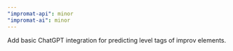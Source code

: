 ```yaml
---
"impromat-api": minor
"impromat-ai": minor
---
```


Add basic ChatGPT integration for predicting level tags of improv elements.
